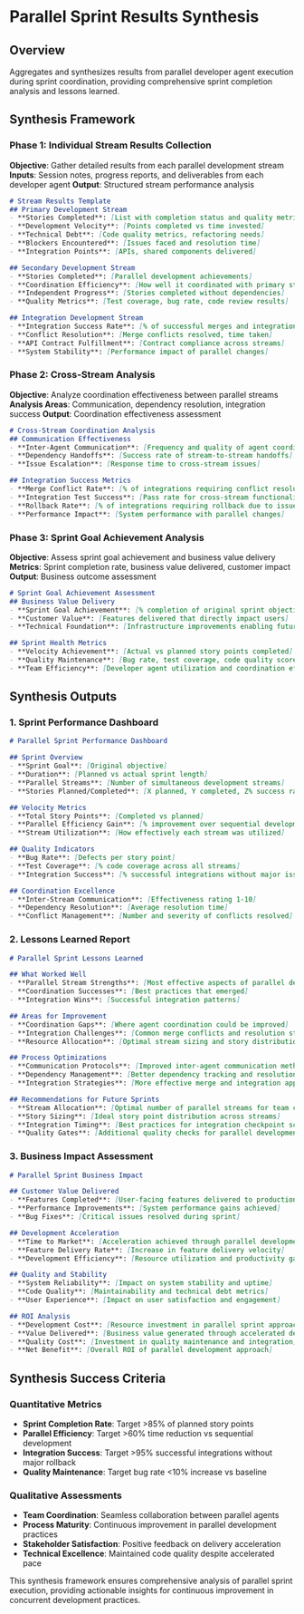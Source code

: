 # Parallel Sprint Results Synthesis

## Overview
Aggregates and synthesizes results from parallel developer agent execution during sprint coordination, providing comprehensive sprint completion analysis and lessons learned.

## Synthesis Framework

### Phase 1: Individual Stream Results Collection
**Objective**: Gather detailed results from each parallel development stream
**Inputs**: Session notes, progress reports, and deliverables from each developer agent
**Output**: Structured stream performance analysis

```markdown
# Stream Results Template
## Primary Development Stream
- **Stories Completed**: [List with completion status and quality metrics]
- **Development Velocity**: [Points completed vs time invested]
- **Technical Debt**: [Code quality metrics, refactoring needs]
- **Blockers Encountered**: [Issues faced and resolution time]
- **Integration Points**: [APIs, shared components delivered]

## Secondary Development Stream  
- **Stories Completed**: [Parallel development achievements]
- **Coordination Efficiency**: [How well it coordinated with primary stream]
- **Independent Progress**: [Stories completed without dependencies]
- **Quality Metrics**: [Test coverage, bug rate, code review results]

## Integration Development Stream
- **Integration Success Rate**: [% of successful merges and integrations]
- **Conflict Resolution**: [Merge conflicts resolved, time taken]
- **API Contract Fulfillment**: [Contract compliance across streams]
- **System Stability**: [Performance impact of parallel changes]
```

### Phase 2: Cross-Stream Analysis
**Objective**: Analyze coordination effectiveness between parallel streams
**Analysis Areas**: Communication, dependency resolution, integration success
**Output**: Coordination effectiveness assessment

```markdown
# Cross-Stream Coordination Analysis
## Communication Effectiveness
- **Inter-Agent Communication**: [Frequency and quality of agent coordination]
- **Dependency Handoffs**: [Success rate of stream-to-stream handoffs]
- **Issue Escalation**: [Response time to cross-stream issues]

## Integration Success Metrics
- **Merge Conflict Rate**: [% of integrations requiring conflict resolution]
- **Integration Test Success**: [Pass rate for cross-stream functionality]
- **Rollback Rate**: [% of integrations requiring rollback due to issues]
- **Performance Impact**: [System performance with parallel changes]
```

### Phase 3: Sprint Goal Achievement Analysis
**Objective**: Assess sprint goal achievement and business value delivery
**Metrics**: Sprint completion rate, business value delivered, customer impact
**Output**: Business outcome assessment

```markdown
# Sprint Goal Achievement Assessment
## Business Value Delivery
- **Sprint Goal Achievement**: [% completion of original sprint objectives]
- **Customer Value**: [Features delivered that directly impact users]
- **Technical Foundation**: [Infrastructure improvements enabling future development]

## Sprint Health Metrics
- **Velocity Achievement**: [Actual vs planned story points completed]
- **Quality Maintenance**: [Bug rate, test coverage, code quality scores]
- **Team Efficiency**: [Developer agent utilization and coordination effectiveness]
```

## Synthesis Outputs

### 1. Sprint Performance Dashboard
```markdown
# Parallel Sprint Performance Dashboard

## Sprint Overview
- **Sprint Goal**: [Original objective]
- **Duration**: [Planned vs actual sprint length]
- **Parallel Streams**: [Number of simultaneous development streams]
- **Stories Planned/Completed**: [X planned, Y completed, Z% success rate]

## Velocity Metrics
- **Total Story Points**: [Completed vs planned]
- **Parallel Efficiency Gain**: [% improvement over sequential development]
- **Stream Utilization**: [How effectively each stream was utilized]

## Quality Indicators
- **Bug Rate**: [Defects per story point]
- **Test Coverage**: [% code coverage across all streams]
- **Integration Success**: [% successful integrations without major issues]

## Coordination Excellence
- **Inter-Stream Communication**: [Effectiveness rating 1-10]
- **Dependency Resolution**: [Average resolution time]
- **Conflict Management**: [Number and severity of conflicts resolved]
```

### 2. Lessons Learned Report
```markdown
# Parallel Sprint Lessons Learned

## What Worked Well
- **Parallel Stream Strengths**: [Most effective aspects of parallel development]
- **Coordination Successes**: [Best practices that emerged]
- **Integration Wins**: [Successful integration patterns]

## Areas for Improvement
- **Coordination Gaps**: [Where agent coordination could be improved]
- **Integration Challenges**: [Common merge conflicts and resolution strategies]
- **Resource Allocation**: [Optimal stream sizing and story distribution]

## Process Optimizations
- **Communication Protocols**: [Improved inter-agent communication methods]
- **Dependency Management**: [Better dependency tracking and resolution]
- **Integration Strategies**: [More effective merge and integration approaches]

## Recommendations for Future Sprints
- **Stream Allocation**: [Optimal number of parallel streams for team capacity]
- **Story Sizing**: [Ideal story point distribution across streams]
- **Integration Timing**: [Best practices for integration checkpoint scheduling]
- **Quality Gates**: [Additional quality checks for parallel development]
```

### 3. Business Impact Assessment
```markdown
# Parallel Sprint Business Impact

## Customer Value Delivered
- **Features Completed**: [User-facing features delivered to production]
- **Performance Improvements**: [System performance gains achieved]
- **Bug Fixes**: [Critical issues resolved during sprint]

## Development Acceleration
- **Time to Market**: [Acceleration achieved through parallel development]
- **Feature Delivery Rate**: [Increase in feature delivery velocity]
- **Development Efficiency**: [Resource utilization and productivity gains]

## Quality and Stability
- **System Reliability**: [Impact on system stability and uptime]
- **Code Quality**: [Maintainability and technical debt metrics]
- **User Experience**: [Impact on user satisfaction and engagement]

## ROI Analysis
- **Development Cost**: [Resource investment in parallel sprint approach]
- **Value Delivered**: [Business value generated through accelerated delivery]
- **Quality Cost**: [Investment in quality maintenance and integration]
- **Net Benefit**: [Overall ROI of parallel development approach]
```

## Synthesis Success Criteria

### Quantitative Metrics
- **Sprint Completion Rate**: Target >85% of planned story points
- **Parallel Efficiency**: Target >60% time reduction vs sequential development
- **Integration Success**: Target >95% successful integrations without major rollback
- **Quality Maintenance**: Target bug rate <10% increase vs baseline

### Qualitative Assessments
- **Team Coordination**: Seamless collaboration between parallel agents
- **Process Maturity**: Continuous improvement in parallel development practices  
- **Stakeholder Satisfaction**: Positive feedback on delivery acceleration
- **Technical Excellence**: Maintained code quality despite accelerated pace

This synthesis framework ensures comprehensive analysis of parallel sprint execution, providing actionable insights for continuous improvement in concurrent development practices.